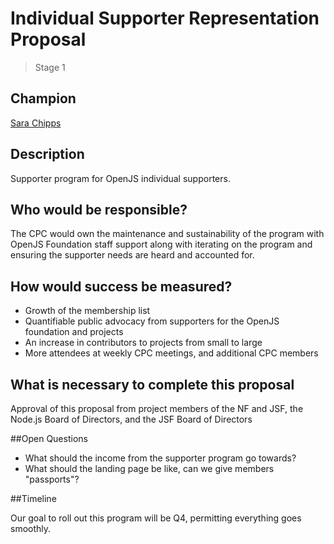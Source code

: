 # Individual Supporter Representation Proposal
>  Stage 1

## Champion

[Sara Chipps](https://github.com/sarajo)
 
## Description

Supporter program for OpenJS individual supporters. 

## Who would be responsible?

The CPC would own the maintenance and sustainability of the program with OpenJS Foundation staff support along with iterating on the program and ensuring the supporter needs are heard and accounted for. 

## How would success be measured?

* Growth of the membership list
* Quantifiable public advocacy from supporters for the OpenJS foundation and projects
* An increase in contributors to projects from small to large
* More attendees at weekly CPC meetings, and additional CPC members

## What is necessary to complete this proposal

Approval of this proposal from project members of the NF and JSF, the Node.js Board of Directors, and the JSF Board of Directors

##Open Questions

* What should the income from the supporter program go towards? 
* What should the landing page be like, can we give members "passports"?

##Timeline

Our goal to roll out this program will be Q4, permitting everything goes smoothly. 

 




